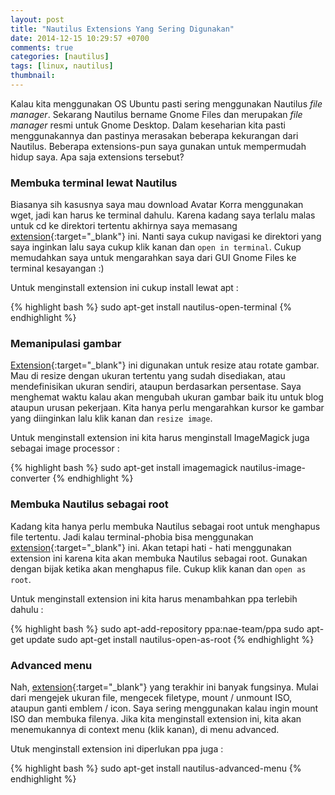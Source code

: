 ```yaml
---
layout: post
title: "Nautilus Extensions Yang Sering Digunakan"
date: 2014-12-15 10:29:57 +0700
comments: true
categories: [nautilus]
tags: [linux, nautilus]
thumbnail:
---
```


Kalau kita menggunakan OS Ubuntu pasti sering menggunakan Nautilus *file manager*. Sekarang Nautilus bername Gnome Files dan merupakan *file manager* resmi untuk Gnome Desktop. Dalam keseharian kita pasti menggunakannya dan pastinya merasakan beberapa kekurangan dari Nautilus. Beberapa extensions-pun saya gunakan untuk mempermudah hidup saya. Apa saja extensions tersebut?

### Membuka terminal lewat Nautilus

Biasanya sih kasusnya saya mau download Avatar Korra menggunakan wget, jadi kan harus ke terminal dahulu. Karena kadang saya terlalu malas untuk cd ke direktori tertentu akhirnya saya memasang [extension][tri]{:target="_blank"} ini. Nanti saya cukup navigasi ke direktori yang saya inginkan lalu saya cukup klik kanan dan `open in terminal`. Cukup memudahkan saya untuk mengarahkan saya dari GUI Gnome Files ke terminal kesayangan :)

Untuk menginstall extension ini cukup install lewat apt :

{% highlight bash %}
sudo apt-get install nautilus-open-terminal
{% endhighlight %}

### Memanipulasi gambar

[Extension][two]{:target="_blank"} ini digunakan untuk resize atau rotate gambar. Mau di resize dengan ukuran tertentu yang sudah disediakan, atau mendefinisikan ukuran sendiri, ataupun berdasarkan persentase. Saya menghemat waktu kalau akan mengubah ukuran gambar baik itu untuk blog ataupun urusan pekerjaan. Kita hanya perlu mengarahkan kursor ke gambar yang diinginkan lalu klik kanan dan `resize image`.

Untuk menginstall extension ini kita harus menginstall ImageMagick juga sebagai image processor :

{% highlight bash %}
sudo apt-get install imagemagick nautilus-image-converter
{% endhighlight %}

### Membuka Nautilus sebagai root

Kadang kita hanya perlu membuka Nautilus sebagai root untuk menghapus file tertentu. Jadi kalau terminal-phobia bisa menggunakan [extension][one]{:target="_blank"} ini. Akan tetapi hati - hati menggunakan extension ini karena kita akan membuka Nautilus sebagai root. Gunakan dengan bijak ketika akan menghapus file. Cukup klik kanan dan `open as root`.

Untuk menginstall extension ini kita harus menambahkan ppa terlebih dahulu :

{% highlight bash %}
sudo apt-add-repository ppa:nae-team/ppa
sudo apt-get update
sudo apt-get install nautilus-open-as-root
{% endhighlight %}

### Advanced menu

Nah, [extension][one]{:target="_blank"} yang terakhir ini banyak fungsinya. Mulai dari mengejek ukuran file, mengecek filetype, mount / unmount ISO, ataupun ganti emblem / icon. Saya sering menggunakan kalau ingin mount ISO dan membuka filenya. Jika kita menginstall extension ini, kita akan menemukannya di context menu (klik kanan), di menu advanced.

Utuk menginstall extension ini diperlukan ppa juga :

{% highlight bash %}
sudo apt-get install nautilus-advanced-menu
{% endhighlight %}


[one]: http://www.hecticgeek.com/2012/12/useful-nautilus-extensions-ubuntu/
[two]: http://www.webupd8.org/2010/01/convert-and-rotate-images-with-nautilus.html
[tri]: http://askubuntu.com/questions/207442/how-to-add-open-terminal-here-to-nautilus-context-menu